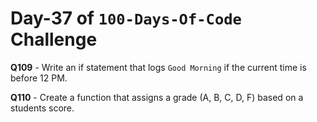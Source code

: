 # Day-37 of `100-Days-Of-Code` Challenge

**Q109** - Write an if statement that logs `Good Morning` if the current time is before 12 PM.

**Q110** - Create a function that assigns a grade (A, B, C, D, F) based on a students score.

 

 

 

 





 
 

 


 


 

 
 
 


 